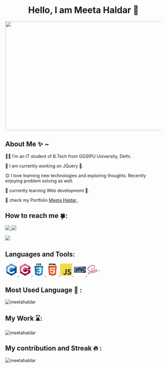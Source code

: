 <!-- <span><h1>
   <img src="https://octodex.github.com/images/daftpunktocat-guy.gif"    width="150" height="150" />
   <img src="https://octodex.github.com/images/momtocat.png" width="150"    height="150"  />
  <img src="https://octodex.github.com/images/daftpunktocat-thomas.gif" width="150" height="150"  />
  <img src="https://octodex.github.com/images/twenty-percent-cooler-octocat.png" width="150" height="150"/>
 <img src="https://octodex.github.com/images/daftpunktocat-guy.gif" width="150"   height="150" />
  
  </h1>
</span>
 -->


<h1  align="center">Hello, I am Meeta Haldar 💙</h1>
<p align="center"><img src="https://user-images.githubusercontent.com/18125109/31239479-d554f29c-a9c2-11e7-8138-71483d537ca9.gif"  width="1000" height="350"/>
</p>
   <h2> About Me ✨ ~  </h2>
<p>
   👩‍🎓 I’m an IT student of B.Tech from GGSIPU University, Delhi.
   </p>
  
  
   <p>🙌 I am currently working on JQuery 📃.</p>
   
<p>😊 I love learning new technologies and exploring thoughts. Recently enjoying problem solving as well.
   </p>

 <p>
🌱  currently learning Web development 💖.
   </p>


<p>
   🤩 check my Portfolio <a href="https://meeta.dns.army/" target="_blank"> Meeta Haldar </a>.
</p>
<h2 align="left"> How to reach me 🍀: </h2>

<p align="left">
   <a href="https://twitter.com/Meeta_boss">
     <img src="https://img.icons8.com/external-justicon-lineal-color-justicon/64/000000/external-twitter-social-media-justicon-lineal-color-justicon.png"/>
      
</a>
   <a href="mailto:meetahaldar1001@gmail.com">
     <img src="https://img.icons8.com/fluency/64/000000/apple-mail.png"/>
   </a>

   <a href="https://codeforces.com/profile/Meeta_haldar"><img src="https://img.icons8.com/color/48/000000/bar-chart--v1.png"/></a>
</p>

<h2 align="left">Languages and Tools: </h2>


<p align="left"> <a href="https://www.cprogramming.com/" target="_blank" padding="20px"> <img src="https://raw.githubusercontent.com/devicons/devicon/master/icons/c/c-original.svg" alt="c" width="40" height="40"/> </a>
   <a href="https://www.w3schools.com/cpp/" target="_blank"> <img src="https://raw.githubusercontent.com/devicons/devicon/master/icons/cplusplus/cplusplus-original.svg"  alt="cplusplus"  width="40" height="40"/> </a> <a href="https://www.w3schools.com/css/" target="_blank"> <img src="https://raw.githubusercontent.com/devicons/devicon/master/icons/css3/css3-original-wordmark.svg" alt="css3" width="40" height="40"/> </a>
   <a href="https://www.w3.org/html/" target="_blank"> <img src="https://raw.githubusercontent.com/devicons/devicon/master/icons/html5/html5-original-wordmark.svg" alt="html5" width="40" height="40"/> </a> 
   <a href="https://developer.mozilla.org/en-US/docs/Web/JavaScript" target="_blank"> <img src="https://raw.githubusercontent.com/devicons/devicon/master/icons/javascript/javascript-original.svg" alt="javascript" width="40" height="40"/> </a>
   <a href="https://www.php.net" target="_blank"> <img src="https://raw.githubusercontent.com/devicons/devicon/master/icons/php/php-original.svg" alt="php" width="40" height="40"/> </a>
   <a href="https://sass-lang.com" target="_blank"> <img src="https://raw.githubusercontent.com/devicons/devicon/master/icons/sass/sass-original.svg" alt="sass" width="40" height="40"/> </a> </p>

<h2>Most Used Language 🔮 : </h2>



<p><img  src="https://github-readme-stats.vercel.app/api/top-langs?username=meetahaldar&show_icons=true&locale=en&layout=compact" alt="meetahaldar" /></p>
   
<h2> My Work ⌛:</h2>
<p><img src="https://github-readme-stats.vercel.app/api?username=meetahaldar&show_icons=true&locale=en" alt="meetahaldar" /></p>

 <h2>  My contribution and Streak 🔥 : </h2>
<p><img src="https://github-readme-streak-stats.herokuapp.com/?user=meetahaldar&" alt="meetahaldar" /></p>
 
